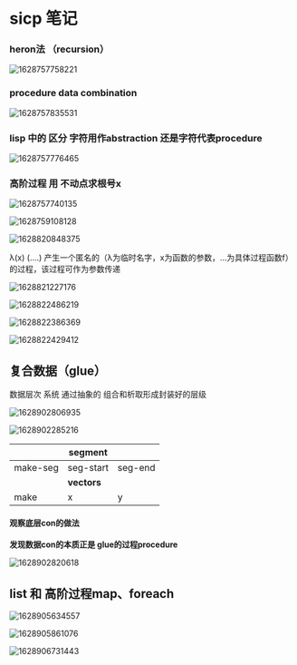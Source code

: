 # sicp 笔记

###  heron法 （recursion）

![1628757758221](C:\Users\cyw\AppData\Roaming\Typora\typora-user-images\1628757758221.png)

### procedure data combination

![1628757835531](C:\Users\cyw\AppData\Roaming\Typora\typora-user-images\1628757835531.png)

### lisp 中的 区分 字符用作abstraction 还是字符代表procedure

![1628757776465](C:\Users\cyw\AppData\Roaming\Typora\typora-user-images\1628757776465.png)

### 高阶过程 用 不动点求根号x

![1628757740135](C:\Users\cyw\AppData\Roaming\Typora\typora-user-images\1628757740135.png)

![1628759108128](C:\Users\cyw\AppData\Roaming\Typora\typora-user-images\1628759108128.png)

![1628820848375](C:\Users\cyw\AppData\Roaming\Typora\typora-user-images\1628820848375.png)

λ(x) (….) 产生一个匿名的（λ为临时名字，x为函数的参数，…为具体过程函数f）的过程，该过程可作为参数传递

![1628821227176](C:\Users\cyw\AppData\Roaming\Typora\typora-user-images\1628821227176.png)



![1628822486219](C:\Users\cyw\AppData\Roaming\Typora\typora-user-images\1628822486219.png)

![1628822386369](C:\Users\cyw\AppData\Roaming\Typora\typora-user-images\1628822386369.png)

![1628822429412](C:\Users\cyw\AppData\Roaming\Typora\typora-user-images\1628822429412.png)

## 复合数据（glue）

数据层次 系统 通过抽象的 组合和析取形成封装好的层级

![1628902806935](C:\Users\cyw\AppData\Roaming\Typora\typora-user-images\1628902806935.png)

![1628902285216](C:\Users\cyw\AppData\Roaming\Typora\typora-user-images\1628902285216.png)

|          | segment     |         |
| -------- | ----------- | ------- |
| make-seg | seg-start   | seg-end |
|          | **vectors** |         |
| make     | x           | y       |

#### 观察底层con的做法

**发现数据con的本质正是 glue的过程procedure**

![1628902820618](C:\Users\cyw\AppData\Roaming\Typora\typora-user-images\1628902820618.png)

## list 和 高阶过程map、foreach

![1628905634557](C:\Users\cyw\AppData\Roaming\Typora\typora-user-images\1628905634557.png)

![1628905861076](C:\Users\cyw\AppData\Roaming\Typora\typora-user-images\1628905861076.png)

![1628906731443](C:\Users\cyw\AppData\Roaming\Typora\typora-user-images\1628906731443.png)

